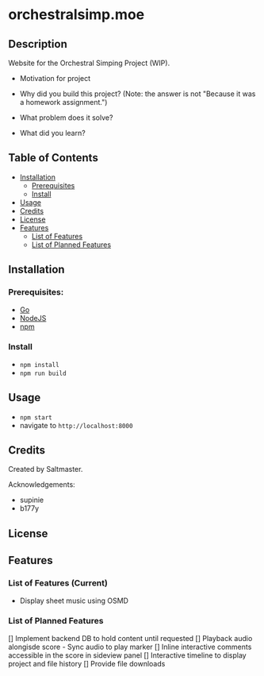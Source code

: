 #  orchestralsimp.moe

## Description

Website for the Orchestral Simping Project (WIP).

- Motivation for project

- Why did you build this project? (Note: the answer is not "Because it was a homework assignment.")
- What problem does it solve?
- What did you learn?

## Table of Contents

- [Installation](#installation)
    - [Prerequisites](#prerequisites)
    - [Install](#install)
- [Usage](#usage)
- [Credits](#credits)
- [License](#license)
- [Features](#features)
    - [List of Features](#featureslist)
    - [List of Planned Features](#plannedfeatures)

## Installation

### Prerequisites:
- [Go](https://go.dev/doc/install)
- [NodeJS](https://nodejs.org/en/download)
- [npm](https://docs.npmjs.com/downloading-and-installing-node-js-and-npm)

### Install
- `npm install`
- `npm run build`

## Usage

- `npm start`
- navigate to `http://localhost:8000`

## Credits

Created by Saltmaster.

Acknowledgements:
- supinie
- b177y

## License

<ADD LICENSE>

## Features

### List of Features (Current)
- Display sheet music using OSMD

### List of Planned Features
[] Implement backend DB to hold content until requested 
[] Playback audio alongisde score
    - Sync audio to play marker
[] Inline interactive comments accessible in the score in sideview panel
[] Interactive timeline to display project and file history
[] Provide file downloads


